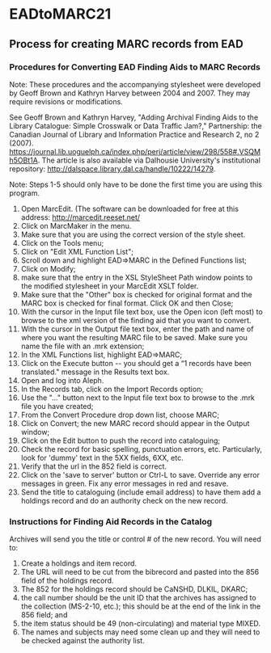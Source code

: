 # EADtoMARC21

## Process for creating MARC records from EAD

### Procedures for Converting EAD Finding Aids to MARC Records

Note: These procedures and the accompanying stylesheet were developed by Geoff Brown and Kathryn Harvey between 2004 and 2007. They may require revisions or modifications. 

See Geoff Brown and Kathryn Harvey, "Adding Archival Finding Aids to the Library Catalogue: Simple Crosswalk or Data Traffic Jam?," Partnership: the Canadian Journal of Library and Information Practice and Research 2, no 2 (2007). https://journal.lib.uoguelph.ca/index.php/perj/article/view/298/558#.VSQMh5OBt1A. The article is also available via Dalhousie University's institutional repository: http://dalspace.library.dal.ca/handle/10222/14279.

Note: Steps 1-5 should only have to be done the first time you are using this program.

1.	Open MarcEdit. (The software can be downloaded for free at this address: http://marcedit.reeset.net/ 
2.	Click on MarcMaker in the menu.
3.	Make sure that you are using the correct version of the style sheet. 
  1.	Click on the Tools menu;
  2.	Click on "Edit XML Function List";
  3.	Scroll down and highlight EAD=>MARC in the Defined Functions list;
  4.	Click on Modify;
  5.	make sure that the entry in the XSL StyleSheet Path window points to the modified stylesheet in your MarcEdit XSLT folder.
4.	Make sure that the "Other" box is checked for original format and the MARC box is checked for final format. Click OK and then Close;
5.	With the cursor in the Input file text box, use the Open icon (left most) to browse to the xml version of the finding aid that you want to convert. 
6.	With the cursor in the Output file text box, enter the path and name of where you want the resulting MARC file to be saved. Make sure you name the file with an .mrk extension;
7.	In the XML Functions list, highlight EAD=>MARC;
8.	Click on the Execute button -- you should get a “1 records have been translated." message in the Results text box.
9.	Open and log into Aleph.
10.	In the Records tab, click on the Import Records option;
11.	Use the "..." button next to the Input file text box to browse to the .mrk file you have created;
12.	From the Convert Procedure drop down list, choose MARC;
13.	Click on Convert; the new MARC record should appear in the Output window;
14.	Click on the Edit button to push the record into cataloguing;
15.	Check the record for basic spelling, punctuation errors, etc.  Particularly, look for 'dummy' text in the 5XX fields, 6XX, etc. 
16.	Verify that the url in the 852 field is correct.
17.	Click on the 'save to server' button or Ctrl-L to save. Override any error messages in green. Fix any error messages in red and resave. 
18.	Send the title to cataloguing (include email address) to have them add a holdings record and do an authority check on the new record.

### Instructions for Finding Aid Records in the Catalog

Archives will send you the title or control # of the new record. You will need to:

1.	Create a holdings and item record. 
  1.	The URL will need to be cut from the bibrecord and pasted into the 856 field of the holdings record.
  2.	The 852 for the holdings record should be CaNSHD, DLKIL, DKARC; 
  3.	the call number should be the unit ID that the archives has assigned to the collection (MS-2-10, etc.); this should be at the end of the link in the 856 field; and
  4.	the item status should be 49 (non-circulating) and material type MIXED.
2.	The names and subjects may need some clean up and they will need to be checked against the authority list. 



